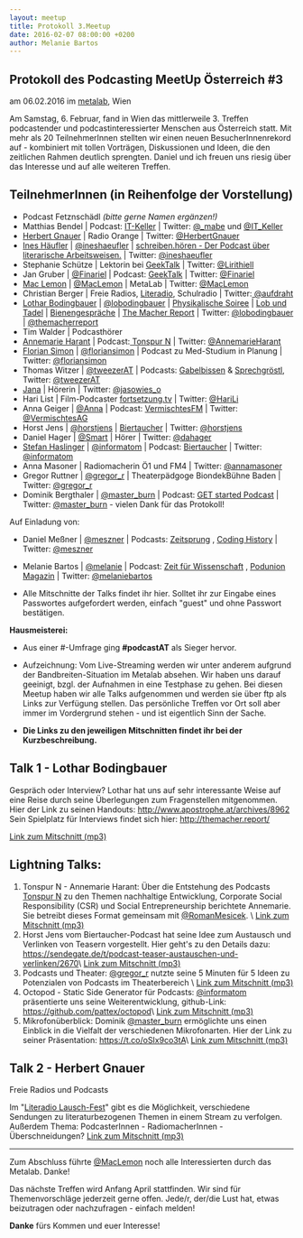 ```yaml
---
layout: meetup
title: Protokoll 3.Meetup
date: 2016-02-07 08:00:00 +0200
author: Melanie Bartos
---
```



## Protokoll des Podcasting MeetUp Österreich #3

am 06.02.2016
im [metalab](https://metalab.at/), Wien

Am Samstag, 6. Februar, fand in Wien das mittlerweile 3. Treffen podcastender und 
podcastinteressierter Menschen aus Österreich statt. Mit mehr als 20 TeilnehmerInnen stellten 
wir einen neuen BesucherInnenrekord auf - kombiniert mit tollen Vorträgen, Diskussionen und Ideen, 
die den zeitlichen Rahmen deutlich sprengten. Daniel und ich freuen uns riesig über das Interesse 
und auf alle weiteren Treffen.

## TeilnehmerInnen (in Reihenfolge der Vorstellung)


* Podcast Fetznschädl _(bitte gerne Namen ergänzen!)_
* Matthias Bendel | Podcast: [IT-Keller](https://it-keller.at/podcast) | 
  Twitter: [@_mabe](https://twitter.com/_mabe) und [@IT_Keller](https://twitter.com/it_keller)
* [Herbert Gnauer](http://no-na.net/) | Radio Orange | 
  Twitter: [@HerbertGnauer](https://twitter.com/HerbertGnauer)
* [Ines Häufler](http://www.ineshaeufler.com/) | 
  [@ineshaeufler](https://sendegate.de/users/ineshaeufler) | 
  [schreiben.hören - Der Podcast über literarische Arbeitsweisen.](https://soundcloud.com/ines-h-ufler/schreiben-h-ren-episode-001) | 
  Twitter:  [@ineshaeufler](https://twitter.com/ineshaeufler)
* Stephanie Schütze | Lektorin bei [GeekTalk](http://geektalk.ch/) | 
  Twitter: [@Lirithiell](https://twitter.com/Lirithiell)
* Jan Gruber | 
  [@Finariel](https://sendegate.de/users/finariel) | 
  Podcast: [GeekTalk](http://geektalk.ch/) | 
  Twitter: [@Finariel](https://twitter.com/Finariel)
* [Mac Lemon](https://maclemon.at/) | 
  [@MacLemon](https://sendegate.de/users/maclemon) | 
  MetaLab | 
  Twitter: [@MacLemon](https://twitter.com/MacLemon)
* Christian Berger | Freie Radios, [Literadio](http://literadio.org/), Schulradio | 
  Twitter:[ @aufdraht](https://twitter.com/aufdraht)
* [Lothar Bodingbauer](http://www.apostrophe.at/) | 
  [@lobodingbauer](https://sendegate.de/users/lobodingbauer)  | 
  [Physikalische Soiree](http://www.physikalischesoiree.at/) | 
  [Lob und Tadel](http://www.lobundtadel.eu/) | 
  [Bienengespräche](http://www.bienenpodcast.at/) | 
  [The Macher Report](http://themacher.report/) | 
  Twitter: [@lobodingbauer](https://twitter.com/LoBodingbauer) | 
  [@themacherreport](https://twitter.com/themacherreport)
* Tim Walder | 
  Podcasthörer
* [Annemarie Harant](http://www.erdbeerwoche.com/) | 
  Podcast:[ Tonspur N](https://soundcloud.com/tonspur-n) | 
  Twitter: [@AnnemarieHarant](https://twitter.com/AnnemarieHarant)
* [Florian Simon](http://symptomatis.ch/) | 
  [@floriansimon](https://sendegate.de/users/floriansimon) | 
  Podcast zu Med-Studium in Planung | 
  Twitter: [@floriansimon](https://twitter.com/floriansimon)
* Thomas Witzer | 
  [@tweezerAT](https://sendegate.de/users/tweezerat) | 
  Podcasts: [Gabelbissen](http://gabelbissen.at/) & 
  [Sprechgröstl](http://sprechgroestl.at/), 
  Twitter: [@tweezerAT](https://twitter.com/tweezerAT)
* [Jana](http://zuckerbaeckerei.com/) | 
  Hörerin | 
  Twitter: [@jasowies_o](https://twitter.com/jasowies_o)
* Hari List | 
  Film-Podcaster [fortsetzung.tv](http://fortsetzung.tv/) | 
  Twitter: [@HariLi](https://twitter.com/HariLi)
* Anna Geiger | 
  [@Anna](https://sendegate.de/users/anna) | 
  Podcast: [VermischtesFM](http://namenlos.media/) | 
  Twitter: [@VermischtesAG](https://twitter.com/VermischtesAG)
* Horst Jens | 
  [@horstjens](https://sendegate.de/users/horstjens) | 
  [Biertaucher](http://spielend-programmieren.at/de:podcast:biertaucher:start) | 
  Twitter:  [@horstjens](https://twitter.com/horstjens)
* Daniel Hager | 
  [@Smart](https://sendegate.de/users/smart) | 
  Hörer | 
  Twitter: [@dahager](https://twitter.com/dahager)
* [Stefan Haslinger](http://www.informatom.com/) | 
  [@informatom](https://sendegate.de/users/informatom) | 
  Podcast: [Biertaucher](http://spielend-programmieren.at/de:podcast:biertaucher:start) | 
  Twitter: [@informatom](https://twitter.com/informatom)
* Anna Masoner | 
  Radiomacherin Ö1 und FM4 | 
  Twitter: [@annamasoner](https://twitter.com/AnnaMasoner)
* Gregor Ruttner | 
  [@gregor_r](https://sendegate.de/users/gregor_r) | 
  Theaterpädgoge BiondekBühne Baden | 
  Twitter: [@gregor_r](https://twitter.com/gregor_r)
* Dominik Bergthaler | 
  [@master_burn](https://sendegate.de/users/master_burn) | 
  Podcast: [GET started Podcast](http://get.started.at/) | 
  Twitter: [@master_burn](https://twitter.com/master_burn)  - vielen Dank für das Protokoll!

Auf Einladung von:

* Daniel Meßner | 
  [@meszner](https://sendegate.de/users/meszner) | 
  Podcasts: [Zeitsprung](http://zeitsprung.fm/) , 
  [Coding History](http://codinghistory.com/) | 
  Twitter: [@meszner](https://twitter.com/meszner)
* Melanie Bartos | 
  [@melanie](https://sendegate.de/users/melanie) | 
  Podcast: [Zeit für Wissenschaft](http://www.uibk.ac.at/podcast/zeit/) , 
  [Podunion Magazin](http://podunion.com/podunion-podcast/magazin) | 
  Twitter: [@melaniebartos](https://twitter.com/melaniebartos)

* Alle Mitschnitte der Talks findet ihr hier. Solltet ihr zur Eingabe eines Passwortes 
  aufgefordert werden, einfach "guest" und ohne Passwort bestätigen.

**Hausmeisterei:**

* Aus einer #-Umfrage ging **#podcastAT** als Sieger hervor.

* Aufzeichnung: Vom Live-Streaming werden wir unter anderem aufgrund der Bandbreiten-Situation 
  im Metalab absehen. Wir haben uns darauf geeinigt, bzgl. der Aufnahmen in eine Testphase zu 
  gehen. Bei diesen Meetup haben wir alle Talks aufgenommen und werden sie über ftp als Links 
  zur Verfügung stellen. Das persönliche Treffen vor Ort soll aber immer im Vordergrund stehen - 
  und ist eigentlich Sinn der Sache.

* **Die Links zu den jeweiligen Mitschnitten findet ihr bei der Kurzbeschreibung.**

## Talk 1 - Lothar Bodingbauer
Gespräch oder Interview? 
Lothar hat uns auf sehr interessante Weise auf eine Reise durch seine Überlegungen zum 
Fragenstellen mitgenommen. Hier der Link zu seinen Handouts: <http://www.apostrophe.at/archives/8962>
Sein Spielplatz für Interviews findet sich hier: <http://themacher.report/>

[Link zum Mitschnitt (mp3)](https://www2.uibk.ac.at/downloads/c115/meetup_at/lothar_podcastAT_06-02-16.mp3)

## Lightning Talks:

1. Tonspur N - Annemarie Harant: Über die Entstehung des Podcasts 
[Tonspur N](https://soundcloud.com/tonspur-n) zu den Themen nachhaltige Entwicklung, Corporate 
Social Responsibility (CSR) und Social Entrepreneurship berichtete Annemarie. Sie betreibt 
dieses Format gemeinsam mit [@RomanMesicek](https://sendegate.de/users/romanmesicek). \\
[Link zum Mitschnitt (mp3)](https://www2.uibk.ac.at/downloads/c115/meetup_at/annemarie_podcastAT_06-02-16.mp3)
2. Horst Jens vom Biertaucher-Podcast hat seine Idee zum Austausch und Verlinken von Teasern 
vorgestellt. Hier geht's zu den Details dazu: <https://sendegate.de/t/podcast-teaser-austauschen-und-verlinken/2670>\\
[Link zum Mitschnitt (mp3)](https://www2.uibk.ac.at/downloads/c115/meetup_at/horst_podcastAT_06-02-16.mp3)
3. Podcasts und Theater: [@gregor_r](https://sendegate.de/users/gregor_r)  nutzte seine 5 Minuten 
für 5 Ideen zu Potenzialen von Podcasts im Theaterbereich \\
[Link zum Mitschnitt (mp3)](https://www2.uibk.ac.at/downloads/c115/meetup_at/gregor_podcastAT_06-02-16.mp3)
4. Octopod - Static Side Generator für Podcasts: [@informatom](https://sendegate.de/users/gregor_r) 
präsentierte uns seine Weiterentwicklung, github-Link: <https://github.com/pattex/octopod>\\
[Link zum Mitschnitt (mp3)](https://www2.uibk.ac.at/downloads/c115/meetup_at/stefan_podcastAT_06-02-16.mp3)
5. Mikrofonüberblick: Dominik [@master_burn](https://sendegate.de/users/master_burn) ermöglichte 
uns einen Einblick in die Vielfalt der verschiedenen Mikrofonarten. Hier der Link zu seiner 
Präsentation: <https://t.co/oSIx9co3tA>\\
[Link zum Mitschnitt (mp3)](https://www2.uibk.ac.at/downloads/c115/meetup_at/dominik_podcastAT_06-02-16.mp3)

## Talk 2 - Herbert Gnauer

Freie Radios und Podcasts

Im "[Literadio Lausch-Fest](http://stream.aufdraht.org/)" gibt es die Möglichkeit, 
verschiedene Sendungen zu literaturbezogenen Themen in einem Stream zu verfolgen. 
Außerdem Thema: PodcasterInnen - RadiomacherInnen - Überschneidungen?
[Link zum Mitschnitt (mp3)](https://www2.uibk.ac.at/downloads/c115/meetup_at/herbert_podcastAT_06-02-16.mp3)

<hr/>

Zum Abschluss führte [@MacLemon](https://sendegate.de/users/maclemon) noch alle Interessierten 
durch das Metalab. Danke!

Das nächste Treffen wird Anfang April stattfinden. Wir sind für Themenvorschläge jederzeit 
gerne offen. Jede/r, der/die Lust hat, etwas beizutragen oder nachzufragen - einfach melden!

**Danke** fürs Kommen und euer Interesse!
